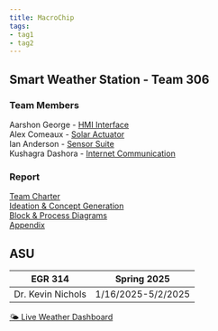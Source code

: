 ```yaml
---
title: MacroChip
tags:
- tag1
- tag2
---
```


## Smart Weather Station - Team 306

### Team Members

Aarshon George - [HMI Interface](https://aarshon.github.io/)  
Alex Comeaux - [Solar Actuator](https://alex-co04.github.io/Alex_Comeaux.io/)  
Ian Anderson - [Sensor Suite](https://tortoise6323.github.io/Tortoise6323/)  
Kushagra Dashora - [Internet Communication](https://kdashora.github.io/kushagrad.github.io/)

### Report

[Team Charter](./report.md)  
[Ideation & Concept Generation](./ideation.md)  
[Block & Process Diagrams](./block.md)  
[Appendix](./appendix.md)

## ASU

EGR 314 | Spring 2025
----|--------
Dr. Kevin Nichols | 1/16/2025-5/2/2025

[🌤️ Live Weather Dashboard](weather_dashboard.html)

